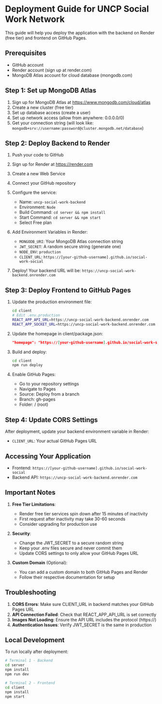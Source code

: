 # Deployment Guide for UNCP Social Work Network

This guide will help you deploy the application with the backend on Render (free tier) and frontend on GitHub Pages.

## Prerequisites
- GitHub account
- Render account (sign up at render.com)
- MongoDB Atlas account for cloud database (mongodb.com)

## Step 1: Set up MongoDB Atlas

1. Sign up for MongoDB Atlas at https://www.mongodb.com/cloud/atlas
2. Create a new cluster (free tier)
3. Set up database access (create a user)
4. Set up network access (allow from anywhere: 0.0.0.0/0)
5. Get your connection string (will look like: `mongodb+srv://username:password@cluster.mongodb.net/database`)

## Step 2: Deploy Backend to Render

1. Push your code to GitHub
2. Sign up for Render at https://render.com
3. Create a new Web Service
4. Connect your GitHub repository
5. Configure the service:
   - Name: `uncp-social-work-backend`
   - Environment: `Node`
   - Build Command: `cd server && npm install`
   - Start Command: `cd server && npm start`
   - Select Free plan

6. Add Environment Variables in Render:
   - `MONGODB_URI`: Your MongoDB Atlas connection string
   - `JWT_SECRET`: A random secure string (generate one)
   - `NODE_ENV`: `production`
   - `CLIENT_URL`: `https://[your-github-username].github.io/social-work-social`

7. Deploy! Your backend URL will be: `https://uncp-social-work-backend.onrender.com`

## Step 3: Deploy Frontend to GitHub Pages

1. Update the production environment file:
   ```bash
   cd client
   # Edit .env.production
   REACT_APP_API_URL=https://uncp-social-work-backend.onrender.com
   REACT_APP_SOCKET_URL=https://uncp-social-work-backend.onrender.com
   ```

2. Update the homepage in client/package.json:
   ```json
   "homepage": "https://[your-github-username].github.io/social-work-social"
   ```

3. Build and deploy:
   ```bash
   cd client
   npm run deploy
   ```

4. Enable GitHub Pages:
   - Go to your repository settings
   - Navigate to Pages
   - Source: Deploy from a branch
   - Branch: gh-pages
   - Folder: / (root)

## Step 4: Update CORS Settings

After deployment, update your backend environment variable in Render:
- `CLIENT_URL`: Your actual GitHub Pages URL

## Accessing Your Application

- Frontend: `https://[your-github-username].github.io/social-work-social`
- Backend API: `https://uncp-social-work-backend.onrender.com`

## Important Notes

1. **Free Tier Limitations**:
   - Render free tier services spin down after 15 minutes of inactivity
   - First request after inactivity may take 30-60 seconds
   - Consider upgrading for production use

2. **Security**:
   - Change the JWT_SECRET to a secure random string
   - Keep your .env files secure and never commit them
   - Update CORS settings to only allow your GitHub Pages URL

3. **Custom Domain** (Optional):
   - You can add a custom domain to both GitHub Pages and Render
   - Follow their respective documentation for setup

## Troubleshooting

1. **CORS Errors**: Make sure CLIENT_URL in backend matches your GitHub Pages URL
2. **API Connection Failed**: Check that REACT_APP_API_URL is set correctly
3. **Images Not Loading**: Ensure the API URL includes the protocol (https://)
4. **Authentication Issues**: Verify JWT_SECRET is the same in production

## Local Development

To run locally after deployment:
```bash
# Terminal 1 - Backend
cd server
npm install
npm run dev

# Terminal 2 - Frontend
cd client
npm install
npm start
```